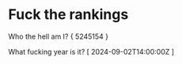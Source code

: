 # Fuck the rankings

Who the hell am I?
{ 5245154 }

What fucking year is it?
[ 2024-09-02T14:00:00Z ]
